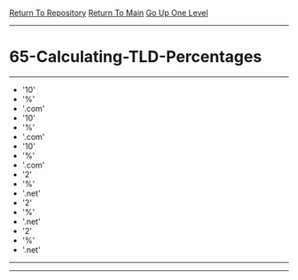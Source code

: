 [Return To Repository](https://github.com/DigitalWarrior/piholeparser/)
[Return To Main](https://github.com/DigitalWarrior/piholeparser/blob/master/RecentRunLogs/Mainlog.md)
[Go Up One Level](https://github.com/DigitalWarrior/piholeparser/blob/master/RecentRunLogs/TopLevelScripts/.md)
____________________________________
# 65-Calculating-TLD-Percentages
________________________________________________
* '10'
* '%'
* '.com'
* '10'
* '%'
* '.com'
* '10'
* '%'
* '.com'
* '2'
* '%'
* '.net'
* '2'
* '%'
* '.net'
* '2'
* '%'
* '.net'
________________________________________________
________________________________________________
